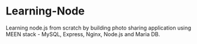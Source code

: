 # Learning-Node
Learning node.js from scratch by building photo sharing application using MEEN stack - MySQL, Express, Nginx, Node.js and Maria DB.
